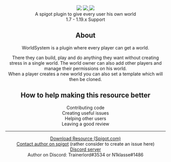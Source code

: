 <div align="center">
<img src="https://github.com/CrazyCloudCraft/worldsystem-depecated/raw/new-idea/.github/CC60253F-63F9-4AC2-8C2F-13A3C22B4CBD.png" />
    <a href="https://github.com/CrazyCloudCraft/worldsystem-updated-old/releases">
    <img src="https://img.shields.io/github/downloads/CrazyCloudCraft/WorldSystem-Updated/total?color=green&label=All%20downloads&style=plastic" />
    <a href="https://github.com/CrazyCloudCraft/worldsystem-updated-old/releases">
    <img src="https://img.shields.io/github/downloads-pre/CrazyCloudCraft/WorldSystem-Updated/v2.4.32/total?label=Downloads%20latest&sort=semver&style=plastic" />
</a>
</br>A spigot plugin to give every user his own world</br>
1.7 - 1.19.x Support
<h2>
    About
</h2>
  
WorldSystem is a plugin where every player can get a world.</br>

There they can build, play and do anything they want without creating stress in a single world. The world owner can also add other players and manage their permissions on his world.</br>
When a player creates a new world you can also set a template which will then be cloned.
<h2>
    How to help making this resource better
</h2>
Contributing code</br>
Creating useful issues</br>
Helping other users</br>
Leaving a good review</br>
  
***
  <a href="https://www.spigotmc.org/resources/49756/">Download Resource (Spigot.com)</a><br>
  <a href="https://www.spigotmc.org/conversations/add?to=trainerlord">Contact author on spigot</a>
  (rather consider to create an issue here)<br>
  <a href="https://discord.gg/WYz7Qck">Discord server</a><br>
  Author on Discord: Trainerlord#3534 or N1klasse#1486
